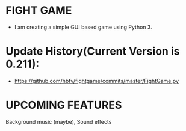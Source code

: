 # FIGHT GAME
- I am creating a simple GUI based game using Python 3.

# Update History(Current Version is 0.211):
- https://github.com/hbfv/fightgame/commits/master/FightGame.py

# UPCOMING FEATURES
Background music (maybe), Sound effects

